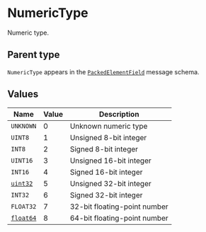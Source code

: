# NumericType

Numeric type.

## Parent type

`NumericType` appears in the [`PackedElementField`](./packed-element-field.md) message schema.

## Values

| Name                                     | Value | Description                  |
| ---------------------------------------- | ----- | ---------------------------- |
| `UNKNOWN`                                | 0     | Unknown numeric type         |
| `UINT8`                                  | 1     | Unsigned 8-bit integer       |
| `INT8`                                   | 2     | Signed 8-bit integer         |
| `UINT16`                                 | 3     | Unsigned 16-bit integer      |
| `INT16`                                  | 4     | Signed 16-bit integer        |
| [`uint32`](./built-in-types.md#uint32)   | 5     | Unsigned 32-bit integer      |
| `INT32`                                  | 6     | Signed 32-bit integer        |
| `FLOAT32`                                | 7     | 32-bit floating-point number |
| [`float64`](./built-in-types.md#float64) | 8     | 64-bit floating-point number |
